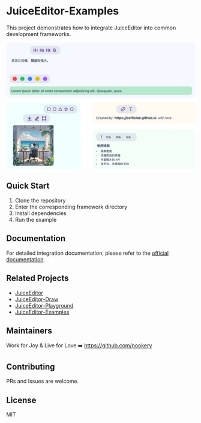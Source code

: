 # JuiceEditor-Examples

This project demonstrates how to integrate JuiceEditor into common development frameworks.

![JuiceEditor](./docs/hero.png)

## Quick Start

1. Clone the repository
2. Enter the corresponding framework directory
3. Install dependencies
4. Run the example

## Documentation

For detailed integration documentation, please refer to the [official documentation](https://cofficlab.github.io/en/juiceEditor).

## Related Projects

- [JuiceEditor](https://github.com/CofficLab/JuiceEditor)
- [JuiceEditor-Draw](https://github.com/CofficLab/JuiceEditor-Draw)
- [JuiceEditor-Playground](https://github.com/cofficlab/JuiceEditor-Playground)
- [JuiceEditor-Examples](https://github.com/cofficlab/JuiceEditor-Examples)

## Maintainers

Work for Joy & Live for Love ➡️ <https://github.com/nookery>

## Contributing

PRs and Issues are welcome.

## License

MIT
